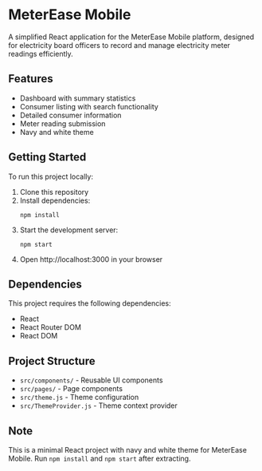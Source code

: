 # MeterEase Mobile

A simplified React application for the MeterEase Mobile platform, designed for electricity board officers to record and manage electricity meter readings efficiently.

## Features

- Dashboard with summary statistics
- Consumer listing with search functionality
- Detailed consumer information
- Meter reading submission
- Navy and white theme

## Getting Started

To run this project locally:

1. Clone this repository
2. Install dependencies:
   ```
   npm install
   ```
3. Start the development server:
   ```
   npm start
   ```
4. Open http://localhost:3000 in your browser

## Dependencies

This project requires the following dependencies:
- React
- React Router DOM
- React DOM

## Project Structure

- `src/components/` - Reusable UI components
- `src/pages/` - Page components
- `src/theme.js` - Theme configuration
- `src/ThemeProvider.js` - Theme context provider

## Note

This is a minimal React project with navy and white theme for MeterEase Mobile. Run `npm install` and `npm start` after extracting.
